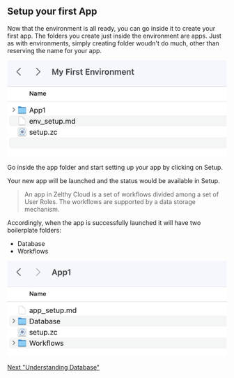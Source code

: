## Setup your first App

Now that the environment is all ready, you can go inside it to create your first app. The folders you create just inside the environment are apps. Just as with environments, simply creating folder woudn't do much, other than reserving the name for your app.


![alt text](/Zelthy%20Cloud/Assets/ZelCloud_AppCreated.png "Title")


Go inside the app folder and start setting up your app by clicking on Setup.

Your new app will be launched and the status would be available in Setup.


> An app in Zelthy Cloud is a set of workflows divided among a set of User Roles. The 
> workflows are supported by a data storage mechanism.

Accordingly, when the app is successfully launched it will have two boilerplate folders:
- Database
- Workflows


![alt text](/Zelthy%20Cloud/Assets/ZelCloud_InsideApp.png "Title")


[Next "Understanding Database"](Database/database_setup.md)
